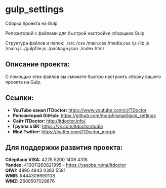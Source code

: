 # gulp_settings
Сборка проекта на Gulp

Репозиторий с файлами для быстрой настройки сборщика Gulp.

Структура файлов и папок:
./src
	/css
		/main.css
		/media.css
	/js
		/lib.js
		/main.js
./gulpfile.js
./package.json
./index.html

## Описание проекта:
С помощью этих файлов вы сможете быстро настроить сборку вашего проекта на Gulp.

## Ссылки:
* __YouTube канал ITDoctor:__ https://www.youtube.com/c/ITDoctor
* __Репозиторий GitHub:__ https://github.com/morphIsmail/gulp_settings
* __Сайт ITDoctor:__ http://itdoctor.info/
* __Группа в ВК:__ https://vk.com/itdoctorstudio
* __Мой Twitter:__ https://twitter.com/ITDoctor_morph

## Для поддержки развития проекта:
__Сбербанк VISA:__ 4276 5200 1409 4318  
__Yandex:__ 410011260821995 - https://yasobe.ru/na/itdoctor  
__QIWI:__ 4890 4943 0383 5581  
__WMR:__ R444308690108  
__WMZ:__ Z608507028676  
